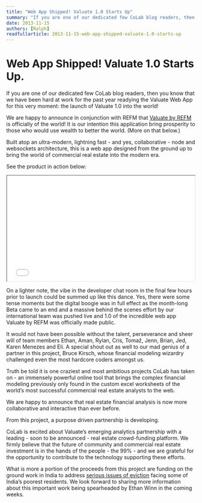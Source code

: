 ```yaml
---
title: "Web App Shipped! Valuate 1.0 Starts Up"
summary: "If you are one of our dedicated few CoLab blog readers, then you know that we have been hard at work for the past year readying the Valuate Web App for this very moment: the launch of Valuate 1.0 into the world!"
date: 2013-11-15
authors: [Ralph]
readfullarticle: 2013-11-15-web-app-shipped-valuate-1.0-starts-up
---
```


# Web App Shipped! Valuate 1.0 Starts Up.

If you are one of our dedicated few CoLab blog readers, then you know that we have been hard at work for the past year readying the Valuate Web App for this very moment: the launch of Valuate 1.0 into the world!

We are happy to announce in conjunction with REFM that [Valuate by REFM](http://www.getrefm.com/) is officially of the world! It is our intention this application bring prosperity to those who would use wealth to better the world. (More on that below.)

Built atop an ultra-modern, lightning fast - and yes, collaborative - node and  websockets architecture, this is a web app designed from the ground up to bring the world of commercial real estate into the modern era.

See the product in action below:

<iframe src="//player.vimeo.com/video/67144430" width="500" height="281" webkitallowfullscreen mozallowfullscreen allowfullscreen></iframe>

On a lighter note, the vibe in the developer chat room in the final few hours prior to launch could be summed up like this dance. Yes, there were some tense moments but the digital boogie was in full effect as the month-long Beta came to an end and a massive behind the scenes effort by our international team was pushed live and 1.0 of the incredible web app Valuate by REFM was officially made public.

It would not have been possible without the talent, perseverance and sheer will of team members Ethan, Aman, Rylan, Cris, Tomaž, Jenn, Brian, Jed, Karen Menezes and Eli. A special shout out as well to our mad genius of a partner in this project, Bruce Kirsch, whose financial modeling wizardry challenged even the most hardcore coders amongst us.

Truth be told it is one craziest and most ambitious projects CoLab has taken on - an immensely powerful online tool that brings the complex financial modeling previously only found in the custom excel worksheets of the world’s most successful commercial real estate analysts to the web.

We are happy to announce that real estate financial analysis is now more collaborative and interactive than ever before.

From this project, a purpose driven partnership is developing.

CoLab is excited about Valuate’s emerging analytics partnership with a leading - soon to be announced - real estate crowd-funding platform. We firmly believe that the future of community and commercial real estate investment is in the hands of the people - the 99% - and we are grateful for the opportunity to contribute to the technology supporting these efforts.

What is more a portion of the proceeds from this project are funding on the ground work in India to address [serious issues of eviction](http://india.blogs.nytimes.com/2013/11/05/a-slum-spends-sleepless-nights-in-fear-of-eviction/?src=rechp&_r=1) facing some of India’s poorest residents.  We look forward to sharing more information about this important work being spearheaded by Ethan Winn in the coming weeks.
